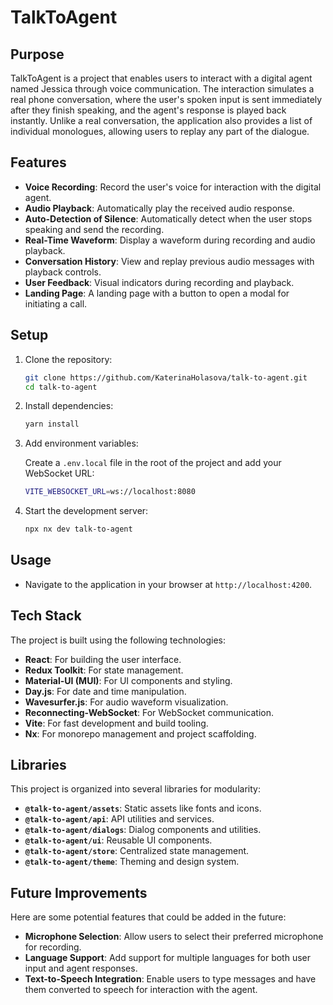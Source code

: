 # TalkToAgent

## Purpose

TalkToAgent is a project that enables users to interact with a digital agent named Jessica through voice communication. The interaction simulates a real phone conversation, where the user's spoken input is sent immediately after they finish speaking, and the agent's response is played back instantly. Unlike a real conversation, the application also provides a list of individual monologues, allowing users to replay any part of the dialogue.

## Features

- **Voice Recording**: Record the user's voice for interaction with the digital agent.
- **Audio Playback**: Automatically play the received audio response.
- **Auto-Detection of Silence**: Automatically detect when the user stops speaking and send the recording.
- **Real-Time Waveform**: Display a waveform during recording and audio playback.
- **Conversation History**: View and replay previous audio messages with playback controls.
- **User Feedback**: Visual indicators during recording and playback.
- **Landing Page**: A landing page with a button to open a modal for initiating a call.

## Setup

1. Clone the repository:

   ```bash
   git clone https://github.com/KaterinaHolasova/talk-to-agent.git
   cd talk-to-agent
   ```

2. Install dependencies:

   ```bash
   yarn install
   ```

3. Add environment variables:

   Create a `.env.local` file in the root of the project and add your WebSocket URL:

   ```bash
   VITE_WEBSOCKET_URL=ws://localhost:8080
   ```

4. Start the development server:

   ```bash
   npx nx dev talk-to-agent
   ```

## Usage

- Navigate to the application in your browser at `http://localhost:4200`.

## Tech Stack

The project is built using the following technologies:

- **React**: For building the user interface.
- **Redux Toolkit**: For state management.
- **Material-UI (MUI)**: For UI components and styling.
- **Day.js**: For date and time manipulation.
- **Wavesurfer.js**: For audio waveform visualization.
- **Reconnecting-WebSocket**: For WebSocket communication.
- **Vite**: For fast development and build tooling.
- **Nx**: For monorepo management and project scaffolding.

## Libraries

This project is organized into several libraries for modularity:

- **`@talk-to-agent/assets`**: Static assets like fonts and icons.
- **`@talk-to-agent/api`**: API utilities and services.
- **`@talk-to-agent/dialogs`**: Dialog components and utilities.
- **`@talk-to-agent/ui`**: Reusable UI components.
- **`@talk-to-agent/store`**: Centralized state management.
- **`@talk-to-agent/theme`**: Theming and design system.

## Future Improvements

Here are some potential features that could be added in the future:

- **Microphone Selection**: Allow users to select their preferred microphone for recording.
- **Language Support**: Add support for multiple languages for both user input and agent responses.
- **Text-to-Speech Integration**: Enable users to type messages and have them converted to speech for interaction with the agent.
